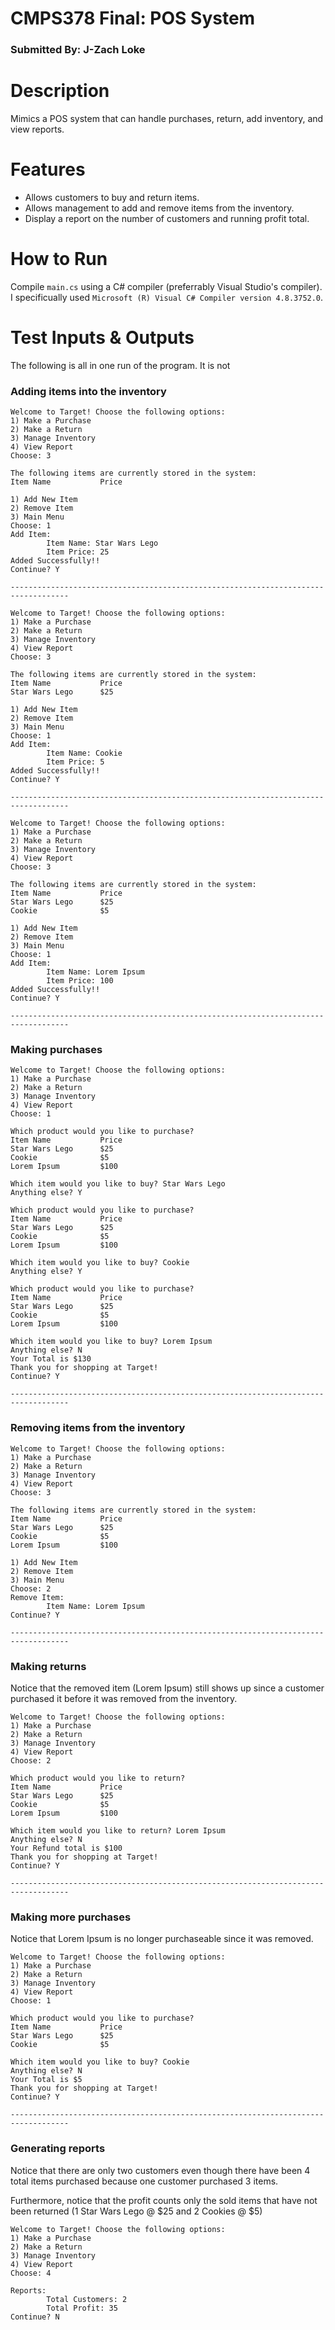 # CMPS378 Final: POS System
### Submitted By: J-Zach Loke

# Description
Mimics a POS system that can handle purchases, return, add inventory, and view reports.

# Features
* Allows customers to buy and return items.
* Allows management to add and remove items from the inventory.
* Display a report on the number of customers and running profit total.

# How to Run
Compile `main.cs` using a C# compiler (preferrably Visual Studio's compiler). I specificually used `Microsoft (R) Visual C# Compiler version 4.8.3752.0`.

# Test Inputs & Outputs
The following is all in one run of the program. It is not

### Adding items into the inventory
```
Welcome to Target! Choose the following options:
1) Make a Purchase
2) Make a Return
3) Manage Inventory
4) View Report
Choose: 3

The following items are currently stored in the system:
Item Name           Price

1) Add New Item
2) Remove Item
3) Main Menu
Choose: 1
Add Item:
        Item Name: Star Wars Lego
        Item Price: 25
Added Successfully!!
Continue? Y

-----------------------------------------------------------------------------------

Welcome to Target! Choose the following options:
1) Make a Purchase
2) Make a Return
3) Manage Inventory
4) View Report
Choose: 3

The following items are currently stored in the system:
Item Name           Price
Star Wars Lego      $25

1) Add New Item
2) Remove Item
3) Main Menu
Choose: 1
Add Item:
        Item Name: Cookie
        Item Price: 5
Added Successfully!!
Continue? Y

-----------------------------------------------------------------------------------

Welcome to Target! Choose the following options:
1) Make a Purchase
2) Make a Return
3) Manage Inventory
4) View Report
Choose: 3

The following items are currently stored in the system:
Item Name           Price
Star Wars Lego      $25
Cookie              $5

1) Add New Item
2) Remove Item
3) Main Menu
Choose: 1
Add Item:
        Item Name: Lorem Ipsum
        Item Price: 100
Added Successfully!!
Continue? Y

-----------------------------------------------------------------------------------
```

### Making purchases
```
Welcome to Target! Choose the following options:
1) Make a Purchase
2) Make a Return
3) Manage Inventory
4) View Report
Choose: 1

Which product would you like to purchase?
Item Name           Price
Star Wars Lego      $25
Cookie              $5
Lorem Ipsum         $100

Which item would you like to buy? Star Wars Lego
Anything else? Y

Which product would you like to purchase?
Item Name           Price
Star Wars Lego      $25
Cookie              $5
Lorem Ipsum         $100

Which item would you like to buy? Cookie
Anything else? Y

Which product would you like to purchase?
Item Name           Price
Star Wars Lego      $25
Cookie              $5
Lorem Ipsum         $100

Which item would you like to buy? Lorem Ipsum
Anything else? N
Your Total is $130
Thank you for shopping at Target!
Continue? Y

-----------------------------------------------------------------------------------
```

### Removing items from the inventory
```
Welcome to Target! Choose the following options:
1) Make a Purchase
2) Make a Return
3) Manage Inventory
4) View Report
Choose: 3

The following items are currently stored in the system:
Item Name           Price
Star Wars Lego      $25
Cookie              $5
Lorem Ipsum         $100

1) Add New Item
2) Remove Item
3) Main Menu
Choose: 2
Remove Item:
        Item Name: Lorem Ipsum
Continue? Y

-----------------------------------------------------------------------------------
```

### Making returns
Notice that the removed item (Lorem Ipsum) still shows up since a customer purchased it before it was removed from the inventory.
```
Welcome to Target! Choose the following options:
1) Make a Purchase
2) Make a Return
3) Manage Inventory
4) View Report
Choose: 2

Which product would you like to return?
Item Name           Price
Star Wars Lego      $25
Cookie              $5
Lorem Ipsum         $100

Which item would you like to return? Lorem Ipsum
Anything else? N
Your Refund total is $100
Thank you for shopping at Target!
Continue? Y

-----------------------------------------------------------------------------------
```

### Making more purchases
Notice that Lorem Ipsum is no longer purchaseable since it was removed.
```
Welcome to Target! Choose the following options:
1) Make a Purchase
2) Make a Return
3) Manage Inventory
4) View Report
Choose: 1

Which product would you like to purchase?
Item Name           Price
Star Wars Lego      $25
Cookie              $5

Which item would you like to buy? Cookie
Anything else? N
Your Total is $5
Thank you for shopping at Target!
Continue? Y

-----------------------------------------------------------------------------------
```

### Generating reports
Notice that there are only two customers even though there have been 4 total items purchased because one customer purchased 3 items.

Furthermore, notice that the profit counts only the sold items that have not been returned (1 Star Wars Lego @ $25 and 2 Cookies @ $5)
```
Welcome to Target! Choose the following options:
1) Make a Purchase
2) Make a Return
3) Manage Inventory
4) View Report
Choose: 4

Reports:
        Total Customers: 2
        Total Profit: 35
Continue? N
```
